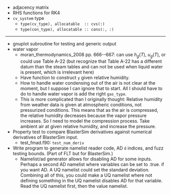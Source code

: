 - adjacency matrix
- RHS functions for RK4
- `cv_system` type
    - `type(cv_type), allocatable  :: cvs(:)`
    - `type(con_type), allocatable :: cons(:, :)`

***

- gnuplot subroutine for testing and generic output
- water vapor
    - moran_thermodynamics_2008 pp. 666--667: can use $h_g(T)$, $u_g(T)$, or could use Table A-22 (but recognize that Table A-22 has a different datum than the steam tables and can not be used when liquid water is present, which is irrelevant here)
    - Have function to construct `y` given relative humidity.
    - How to handle water condensing out of the air is not clear at the moment, but I suppose I can ignore that to start. All I should have to do to handle water vapor is add the right `gas_type`.
    - This is more complicated than I originally thought: Relative humidity from weather data is given at atmospheric conditions, not pressurized conditions. This means that as the air is compressed, the relative humidity decreases because the vapor pressure increases. So I need to model the compression process. Take ambient air at given relative humidity, and increase the pressure.
- Property test to compare BlasterSim derivatives against numerical derivatives of BlasterSim input.
    - test_fmad.f90: `test_num_deriv`
- Write program to generate namelist reader code, AD `d` indices, and fuzz testing bounds. (Part of FLT but for BlasterSim.)
    - Namelist/ad generator allows for disabling AD for some inputs. Perhaps a second AD namelist where variables can be set to .true. if you want AD. A UQ namelist could set the standard deviation. Combining all of this, you could make a UQ namelist where not defining something in the UQ namelist disables AD for that variable. Read the UQ namelist first, then the value namelist.
